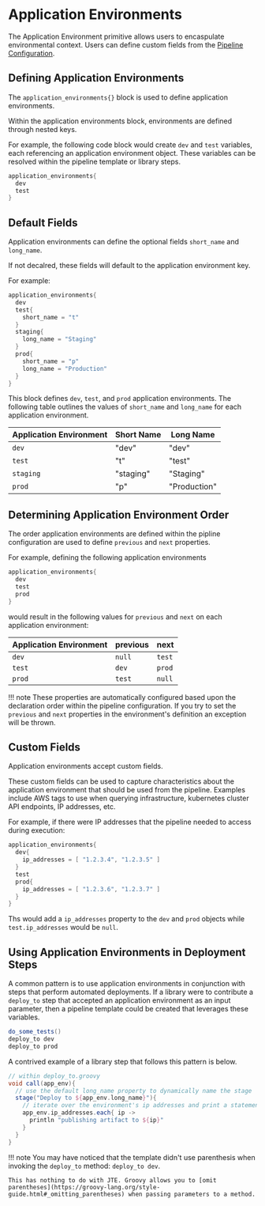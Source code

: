 # Application Environments

The Application Environment primitive allows users to encaspulate environmental context. Users can define custom fields from the [Pipeline Configuration](../pipeline-configuration/pipeline-configuration.md).

## Defining Application Environments

The `application_environments{}` block is used to define application environments.

Within the application environments block, environments are defined through nested keys.

For example, the following code block would create `dev` and `test` variables, each referencing an application environment object. These variables can be resolved within the pipeline template or library steps.

```groovy
application_environments{
  dev
  test
}
```

## Default Fields

Application environments can define the optional fields `short_name` and `long_name`.

If not decalred, these fields will default to the application environment key.

For example:

```groovy
application_environments{
  dev
  test{
    short_name = "t"
  }
  staging{
    long_name = "Staging"
  }
  prod{
    short_name = "p"
    long_name = "Production"
  }
}
```

This block defines `dev`, `test`, and `prod` application environments. The following table outlines the values of `short_name` and `long_name` for each application environment.

| Application Environment | Short Name | Long Name    |
|-------------------------|------------|--------------|
| `dev`                   | "dev"      | "dev"        |
| `test`                  | "t"        | "test"       |
| `staging`               | "staging"  | "Staging"    |
| `prod`                  | "p"        | "Production" |

## Determining Application Environment Order

The order application environments are defined within the pipline configuration are used to define `previous` and `next` properties.

For example, defining the following application environments

```groovy
application_environments{
  dev
  test
  prod
}
```

would result in the following values for `previous` and `next` on each application environment:

| Application Environment | previous | next   |
|-------------------------|----------|--------|
| `dev`                   | `null`   | `test` |
| `test`                  | `dev`    | `prod` |
| `prod`                  | `test`   | `null` |

!!! note
    These properties are automatically configured based upon the declaration order within the pipeline configuration. If you try to set the `previous` and `next` properties in the environment's definition an exception will be thrown.

## Custom Fields

Application environments accept custom fields.

These custom fields can be used to capture characteristics about the application environment that should be used from the pipeline. Examples include AWS tags to use when querying infrastructure, kubernetes cluster API endpoints, IP addresses, etc.

For example, if there were IP addresses that the pipeline needed to access during execution:

```groovy
application_environments{
  dev{
    ip_addresses = [ "1.2.3.4", "1.2.3.5" ]
  }
  test
  prod{
    ip_addresses = [ "1.2.3.6", "1.2.3.7" ]
  }
}
```

Ths would add a `ip_addresses` property to the `dev` and `prod` objects while `test.ip_addresses` would be `null`.

## Using Application Environments in Deployment Steps

A common pattern is to use application environments in conjunction with steps that perform automated deployments. If a library were to contribute a `deploy_to` step that accepted an application environment as an input parameter, then a pipeline template could be created that leverages these variables.

```groovy
do_some_tests()
deploy_to dev
deploy_to prod
```

A contrived example of a library step that follows this pattern is below.

```groovy
// within deploy_to.groovy
void call(app_env){
  // use the default long_name property to dynamically name the stage
  stage("Deploy to ${app_env.long_name}"){
    // iterate over the environment's ip addresses and print a statement
    app_env.ip_addresses.each{ ip ->
      println "publishing artifact to ${ip}"
    }
  }
}
```

<!-- markdownlint-disable -->
!!! note
    You may have noticed that the template didn't use parenthesis when invoking the `deploy_to` method: `deploy_to dev`.

    This has nothing to do with JTE. Groovy allows you to [omit parentheses](https://groovy-lang.org/style-guide.html#_omitting_parentheses) when passing parameters to a method.
<!-- markdownlint-restore -->